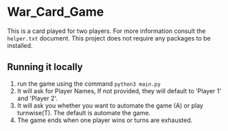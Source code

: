# War_Card_Game

This is a card played for two players. For more information consult the `helper.txt` document.
This project does not require any packages to be installed.

## Running it locally

1. run the game using the command `python3 main.py`
2. It will ask for Player Names, If not provided, they will default to 'Player 1' and 'Player 2'.
3. It will ask you whether you want to automate the game (A) or play turnwise(T). The default is
   automate the game.
4. The game ends when one player wins or turns are exhausted.
